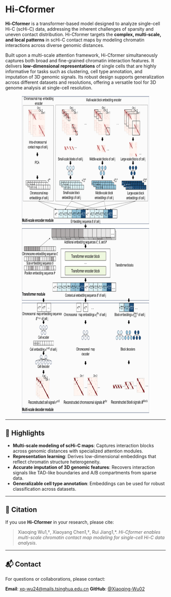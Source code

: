 # Hi-Cformer

**Hi-Cformer** is a transformer-based model designed to analyze single-cell Hi-C (scHi-C) data, addressing the inherent challenges of sparsity and uneven contact distribution. Hi-Cformer targets the **complex, multi-scale, and local patterns** in scHi-C contact maps by modeling chromatin interactions across diverse genomic distances.

Built upon a multi-scale attention framework, Hi-Cformer simultaneously captures both broad and fine-grained chromatin interaction features. It delivers **low-dimensional representations** of single cells that are highly informative for tasks such as clustering, cell type annotation, and imputation of 3D genomic signals. Its robust design supports generalization across different datasets and resolutions, offering a versatile tool for 3D genome analysis at single-cell resolution.

<p align="center">
  <img src="https://raw.githubusercontent.com/Xiaoqing-Wu02/Hi-Cformer/main/assets/hicformer.png" width="400" height="1000" alt="Hi-Cformer Model Architecture">
</p>


---

## 🚀 Highlights

- **Multi-scale modeling of scHi-C maps**: Captures interaction blocks across genomic distances with specialized attention modules.
- **Representation learning**: Derives low-dimensional embeddings that reflect chromatin structure heterogeneity.
- **Accurate imputation of 3D genomic features**: Recovers interaction signals like TAD-like boundaries and A/B compartments from sparse data.
- **Generalizable cell type annotation**: Embeddings can be used for robust classification across datasets.


---

## 📖 Citation

If you use **Hi-Cformer** in your research, please cite:

> Xiaoqing Wu1,†, Xiaoyang Chen1,†, Rui Jiang1,*. *Hi-Cformer enables multi-scale chromatin contact map modeling for single-cell Hi-C data analysis*.

---

## 📬 Contact

For questions or collaborations, please contact:

**Email**: xq-wu24@mails.tsinghua.edu.cn
**GitHub**: [@Xiaoqing-Wu02](https://github.com/Xiaoqing-Wu02)
